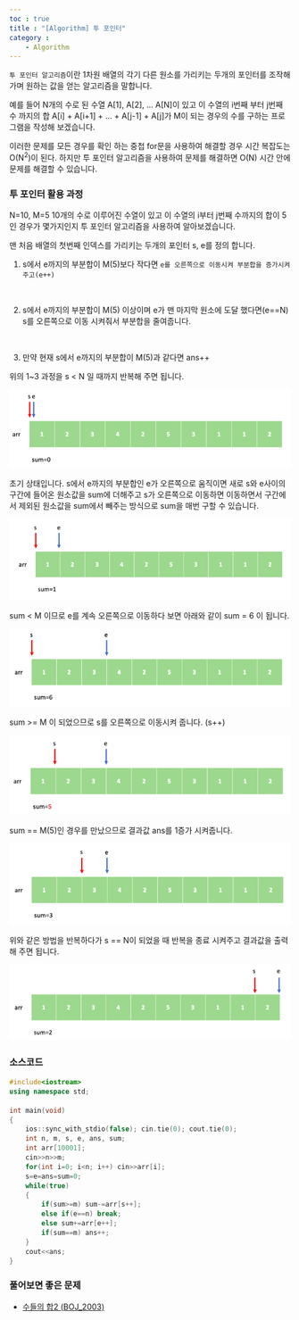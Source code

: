 ```yaml
---
toc : true
title : "[Algorithm] 투 포인터"
category :
    - Algorithm
---
```

`투 포인터 알고리즘`이란 1차원 배열의 각기 다른 원소를 가리키는 두개의 포인터를 조작해가며 원하는 값을 얻는 알고리즘을 말합니다.

예를 들어 N개의 수로 된 수열 A[1], A[2], ... A[N]이 있고 이 수열의 i번째 부터 j번째 수 까지의 합 A[i] + A[i+1] + … + A[j-1] + A[j]가 M이 되는 경우의 수를 구하는 프로그램을 작성해 보겠습니다. 

이러한 문제를 모든 경우를 확인 하는 중첩 for문을 사용하여 해결할 경우 시간 복잡도는 O$($N<sup>2</sup>)이 된다. 하지만 투 포인터 알고리즘을 사용하여 문제를 해결하면 O$($N) 시간 안에 문제를 해결할 수 있습니다.

### 투 포인터 활용 과정
N=10, M=5
10개의 수로 이루어진 수열이 있고 이 수열의 i부터 j번째 수까지의 합이 5인 경우가 몇가지인지 투 포인터 알고리즘을 사용하여 알아보겠습니다.

맨 처음 배열의 첫번째 인덱스를 가리키는 두개의 포인터 s, e를 정의 합니다. 
1. s에서 e까지의 부분합이 M$($5)보다 작다면 `e를 오른쪽으로 이동시켜 부분합을 증가시켜 주고(e++)` 
<br>

2. s에서 e까지의 부분합이 M$($5) 이상이며 e가 맨 마지막 원소에 도달 했다면$($e==N) s를 오른쪽으로 이동 시켜줘서 부분합을 줄여줍니다.
<br>

3. 만약 현재 s에서 e까지의 부분합이 M$($5)과 같다면 ans++

위의 1~3 과정을 s < N 일 때까지 반복해 주면 됩니다.

![투포인터](/assets/images/algo/twoPointer-1.png)

초기 상태입니다. s에서 e까지의 부분합인 e가 오른쪽으로 움직이면 새로 s와 e사이의 구간에 들어온 원소값을 sum에 더해주고 s가 오른쪽으로 이동하면 이동하면서 구간에서 제외된 원소값을 sum에서 빼주는 방식으로 sum을 매번 구할 수 있습니다.

![투포인터](/assets/images/algo/twoPointer-2.png)

sum < M 이므로 e를 계속 오른쪽으로 이동하다 보면 아래와 같이 sum = 6 이 됩니다.

![투포인터](/assets/images/algo/twoPointer-3.png)

sum >= M 이 되었으므로 s를 오른쪽으로 이동시켜 줍니다. $($s++)

![투포인터](/assets/images/algo/twoPointer-4.png)

sum == M$($5)인 경우를 만났으므로 결과값 ans를 1증가 시켜줍니다.

![투포인터](/assets/images/algo/twoPointer-5.png)

위와 같은 방법을 반복하다가 s == N이 되었을 때 반복을 종료 시켜주고 결과값을 출력해 주면 됩니다.

![투포인터](/assets/images/algo/twoPointer-6.png)

### 소스코드

``` cpp
#include<iostream>
using namespace std;

int main(void)
{
    ios::sync_with_stdio(false); cin.tie(0); cout.tie(0);
    int n, m, s, e, ans, sum;
    int arr[10001];
    cin>>n>>m;
    for(int i=0; i<n; i++) cin>>arr[i];
    s=e=ans=sum=0;
    while(true)
    {
        if(sum>=m) sum-=arr[s++];
        else if(e==n) break;
        else sum+=arr[e++];
        if(sum==m) ans++;
    }
    cout<<ans;
}
```

### 풀어보면 좋은 문제
- [수들의 합2 $($BOJ_2003)](https://www.acmicpc.net/problem/2003)
